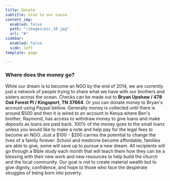 ```yaml
---
title: Donate
subtitle: Give to our cause.
content_img:
  enabled: false
  path: "/images/pic_18.jpg"
  url: "#"
sidebar:
  enabled: false
  side: left
template: page

---
```

### Where does the money go?

While our dream is to become an NGO by the end of 2014, we are currently just a network of people trying to share what we have with our brothers and sisters across the ocean. Checks can be made out to **Bryan Upshaw / 478 Oak Forest Pl / Kingsport, TN 37664**. Or you can donate money to Bryan's account using Paypal bellow.  Generally money is collected until there is around $500 and then it is wired to an account in Kenya where Ben's brother, Raymond, has access to withdraw money to give loans and make deposits as loans are paid back. 100% of the money goes to the small loans unless you would like to make a note and help pay for the legal fees to become an NGO.  Just a $100 - $200 carries the potential to change the lives of a family forever. School and medicine become affordable, families are able to give,  some will save up to pursue a new dream.  All recipients will go through a Bible study each month that will teach them how they can be a blessing with their new work and new resources to help build the church and the local community.  Our goal is not to create material wealth but to give dignity, confidence, and hope to those who face the desperate struggles of being born into poverty.